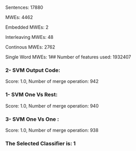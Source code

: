 Sentences: 17880

MWEs: 4462

Embedded MWEs: 2

Interleaving MWEs: 48

Continous MWEs: 2762

Single Word MWEs: 1## Number of features used: 1932407

### 2- SVM Output Code: 
Score: 1.0, Number of merge operation: 942
### 1- SVM One Vs Rest: 
Score: 1.0, Number of merge operation: 940
### 3- SVM One Vs One : 
Score: 1.0, Number of merge operation: 938
### The Selected Classifier is: 1

